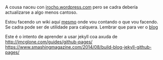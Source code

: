 A cousa naceu con 
[irocho.wordpress.com](http://irocho.wordpress.com)
pero se cadra debería actualizarse a algo menos cantoso.

Estou facendo un wiki aquí  [mesmo](https://github.com/irocho/irocho.github.io/wiki) onde vou contando o que vou facendo. Se cadra pode ser de utilidade para calquera.
Lembrar que para ver o [blog](https://irocho.github.io/blog)

Este é o intento de aprender a usar jekyll coa axuda de 
http://jmcglone.com/guides/github-pages/
https://www.smashingmagazine.com/2014/08/build-blog-jekyll-github-pages/

